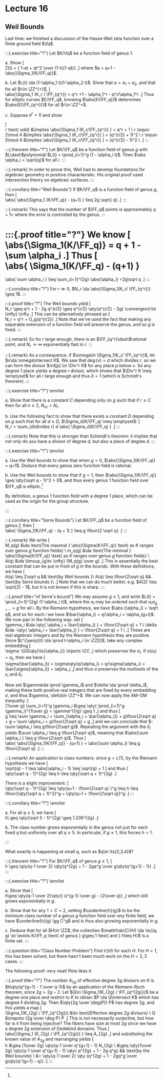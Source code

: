 # Lecture 16


## Weil Bounds

Last time: we finished a discussion of the Hasse-Weil zeta function over a finite ground field $\fq$.

:::{.exercise title="?"}
Let $K/\fq$ be a function field of genus 1.

a. Show 
\[  
Z(t) = { 1-at + qt^2 \over (1-t)(1-qt)}
,\]
  where $a = q+1 - \abs{\Sigma_1(K/\FF_q)}$.

b. Let $L(t) \da (1-\alpha_1 t)(1-\alpha_2 t)$.
  Show that $a = \alpha_1 + \alpha_2$, and that for all $r\in \ZZ^{+}$, 
  \[  
  \abs{\Sigma_1 (K_r / \FF_{q^r}} = q^r +1 - \alpha_1^r - q^r/\alpha_1^r
  .\]
  Thus for elliptic curves $E/\FF_q$, knowing $\abs{E(\FF_q)}$ determines $\abs{E(\FF_{q^r})}$ for all $r\in \ZZ^+$.

c. Suppose $a^r = 0$ and show

  \[  
  r \text{ odd} &\implies \abs{\Sigma_1 (K_r/\FF_{q^r}) } = q^r + 1 \\
  r \equiv 2\mod 4 &\implies \abs{\Sigma_1 (K_r/\FF_{q^r}) } = (q^{r/2} + 1)^2 \\
  r \equiv 0\mod 4 &\implies \abs{\Sigma_1 (K_r/\FF_{q^r}) } =  (q^{r/2} - 1)^2 \\
  .\]
:::

:::{.theorem title="?"}
Let $K/\FF_q$ be a function field of genus $g$ with $L\dash$polynomial $L(t) = \prod_{i=1}^g (1 - \alpha_i t)$.
Then $\abs \alpha_i = \sqrt{q}$ for all $i$.
:::

:::{.remark}
In order to prove this, Weil had to develop foundations for algebraic geometry in positive characteristic.
His original proof used intersection theory on algebraic surfaces.
:::


:::{.corollary title="Weil Bounds"}
If $K/\FF_q$ is a function field of genus $g$, then
\[  
\abs{ \abs{\Sigma_1 (K/\FF_q)} - (q+1) } \leq 2g \sqrt{ q}
.\]
:::

:::{.remark}
This says that the number of $\FF_q$ points is approximately $q+1$< where the error is controlled by the genus.
:::

:::{.proof title="?"}
We know
\[  
\abs{\Sigma_1(K/\FF_q)} = q + 1 - \sum \alpha_i
.\]
Thus 
\[  
\abs{ 
\Sigma_1(K/\FF_q) - (q+1)
}
=
\abs{
\sum \alpha_i
}
\leq
\sum_{i=1}^{2g} \abs{\alpha_i}
=2g\sqrt q
.\]
:::

:::{.corollary title="?"}
For $r\gg 0$, $N_r \da \abs{\Sigma_1(K_r/ \FF_{q^r})} \geq 1$.
:::

:::{.proof title="?"}
The Weil bounds yield
\[  
N_r \geq q^r + 1 - 2g q^{r/2}
\geq 
q^{r/2} \qty{q^{r/2} - 2g} \converges{r\to \infty} \infty
.\]
This can be alternatively phrased as 
\[  
N_r = q^r + O_g(q^{r/2})
.\]
Note that we've used the fact that making any separable extension of a function field will preserve the genus, and so $g$ is fixed.
:::

:::{.remark}
So for $r$ large enough, there is an $\FF_{q^r}\dash$rational point, and $N_r \to \infty$ exponentially fast in $r$.
:::

:::{.remark}
As a consequence, if $\omega\in \Sigma_1(K_r/ \FF_{q^r})$, let $v\da \omega\intersect K$.
We saw that $\deg(v) = d$ which divides $r$, so we can form the divisor $r/d[p] \in \Div^r K$ for any place $p$ below $v$.
So any degree 1 place yields a degree $r$ divisor, which shows that $\Div^r K \neq \emptyset$ for all $r$ large enough and thus $\delta=1$ (which is Schmidt's theorem).
:::

:::{.exercise title="?"}
\envlist

a. Show that there is a constant $C$ depending only on $g$ such that if $r\geq C$ then for all $n\geq 2$, $N_{nr} > N_r$.


b. Use the following fact to show that there exists a constant $D$ depending on $g$ such that for all $d\geq D$, $\Sigma_d(K/\FF_q) \neq \emptyset$:
\[  
N_r = \sum_{d\divides r} d \abs{ \Sigma_d(K/\FF_q) }
.\]
:::

:::{.remark}
Note that this is stronger than Schmidt's theorem: it implies that not only do you have a divisor of degree $d$, but also a place of degree $d$.
:::


:::{.exercise title="?"}
\envlist

a. Use the Weil bounds to show that when $g=0$, $\abs{\Sigma_1(K/\FF_q)} = q+1$.
Deduce that every genus zero function field is rational.

b. Use the Weil bounds to show that if $g=1$, then $\abs{\Sigma_1(K/\FF_q)} \geq \qty{\sqrt q - 1}^2 > 0$, and thus every genus 1 function field over $\FF_q$ is elliptic.[^def_ell_ff]

[^def_ell_ff]: 
By definition, a genus 1 function field with a degree 1 place, which can be used as the origin for the group structure.

:::

:::{.corollary title="Serre Bounds"}
Let $K/\FF_q$ be a function field of genus $f$, then
\[  
\abs{
\Sigma_1(K/\FF_q) - (q + 1)
}
\leq g \floor{2 \sqrt q}
.\]
::: 


:::{.remark}
We write
\[  
M_q(g) &\da \text{The maximal } \abs{\Sigma(K/\FF_q)} \text{ as $K$ ranges over genus $g$ function fields} \\
m_q(g) &\da \text{The minimal } \abs{\Sigma(K/\FF_q)} \text{ as $K$ ranges over genus $g$ function fields} \\
A(q) &\da \limsup_{g\to \infty} {M_q(g) \over g}
.\]
This is essentially the best constant that can be put in front of $g$ in the bounds.
With these definitions, we have
\[  
A(q) \leq 2\sqrt q && \text{by Weil bounds }\\
A(q) \leq \floor{2\sqrt q} && \text{by Serre bounds }\\
.\]
Note that we can do much better, e.g. $A(2) \leq \sqrt{2} - 1$, but it is not known if this is sharp.
:::

:::{.proof title="of Serre's bound"}
We may assume $g \geq 1$, and write $L(t) = \prod_{i=1}^{2g} (1-\alpha_i t)$, where the $\alpha_i$ may be ordered such that $\alpha_i \alpha_{g+-} = g$ for all $i$.
By the Riemann hypothesis, we have $\abs {\alpha_i} = \sqrt q$, and so for each $i$ we have $\bar{\alpha_i} = q/\alpha_i = \alpha_{g+i}$.
We now pair in the following way: set
\[  
\gamma_i &\da \qty{ \alpha_i + \bar{\alpha_i} } + \floor{2\sqrt q} + 1 \\
\delta  &\da -\qty{ \alpha_i + \bar{\alpha_i} } + \floor{2\sqrt q} + 1 \\
.\]
These are real algebraic integers and by the Riemann hypothesis they are positive.
Since $L^{\perp}(t) \da \prod t-\alpha_i \in \ZZ[t]$, take any complex embedding 
\[  
\sigma: \QQ\qty{\ts{\alpha_i}} \injects \CC
,\]
which preserves the $\alpha_i$. 
If $\sigma(\alpha_i) = \alpha_j$, then we have
\[  
\sigma(\bar{\alpha_i}) = \sigma\qty{q/\alpha_i} = q/\sigma(\alpha_i) = \bar{\sigma(\alpha_i)} = \alpha_j
,\]
and thus $\sigma$ preserves the multisets of the $\gamma_i$ and $\delta_i$.

Now set $\gamma\da \prod \gamma_i$ and $\delta \da \prod \delta_i$, making these both positive real integers that are fixed by every embedding $\sigma$, and thus $\gamma, \delta\in \ZZ^+$.
We can now apply the AM-GM inequality:
\[  
{1\over g} \sum_{i=1}^g \gamma_i 
&\geq \qty{ \prod_{i=1}^g \gamma_i}^{1\over g} 
= \gamma^{1/g} \geq 1
,\]
and thus
\[  
g \leq \sum \gamma_i 
= \sum_{\alpha_i + \bar{\alpha_i}} + g\floor{2\sqrt q} + g 
= \sum \alpha_i  + g\floor{2\sqrt q} + g 
,\]
and we can conclude that $-\sum \alpha_i \leq g\floor{2\sqrt g}$.
Repeating the argument with the $\delta_i$ yields $\sum \alpha_i \leq g \floor{2\sqrt q}$, meaning that $\abs{\sum \alpha_i } \leq g \floor{2\sqrt q}$.
Thus
\[  
\abs{ \abs{\Sigma_1(K/\FF_q)} - (q+1)  } = \abs{\sum \alpha_i} \leq g \floor{2\sqrt q}
.\]
:::

:::{.remark}
An application to class numbers: since $g = L(1)$, by the Riemann hypothesis we have 
\[  
\sqrt{q} - 1 \leq \abs{\alpha_i - 1} \leq \sqrt{q} + 1
\]
and thus
\[  
\qty{\sqrt q - 1}^{2g} \leq h \leq \qty{\sqrt q + 1}^{2g}
.\]

There is a slight improvement:
\[  
\qty{\sqrt q - 1}^{2g} \leq \qty{q+1 - \floor{2\sqrt q} }^g \leq h \leq \floor{\qty{\sqrt q + 1}^2}^g = \qty{q+1 + \floor{2\sqrt q}}^g
.\]
::: 


:::{.corollary title="?"}
\envlist

a. For all $q\geq 5$, we have 
\[  
h\ geq \qty{\sqrt 5 - 1}^{2g} \geq 1.236^{2g}
.\]

b. The class number grows exponentially in the genus not just for each fixed $q$ but uniformly over all $q\geq 5$.
  In particular, if $g\geq 1$, this forces $h> 1$.

:::

What exactly is happening at small $q$, such as $q\in \ts{2,3,4}$?

:::{.theorem title="?"}
For $K/\FF_q$ of genus $g\geq 1$, 
\[  
h \geq \qty{q-1 \over 2} \qty{q^{2g} + 1 - 2gq^g \over g\qty{q^{g+1} - 1}}
.\]
:::



:::{.exercise title="?"}
\envlist

a. Show that 
\[  
h\geq  \qty{q-1 \over 2}\qty{{ q^{g-1} \over g} - {2\over q}}
,\]
  which still grows exponentially in $g$.

b. Show that for any $1<C<2$, setting $\underline{h}(g)$ to be the minimum class number of a genus $g$ function field over *any* finite field, we have $\underline{h}(g) \gg C^g$ and is thus also growing exponentially in $g$.

c. Deduce that for all $H\in \ZZ$, the collection $\mathfrak{C}(H) \da \ts{(q, g) \st \exists K/\FF_q \text{ of genus } g\geq 1 \text{ and } h\leq H}$ is a finite set.
:::

:::{.question title="Class Number Problem"}
Find $\mathfrak{C}(H)$ for each $H$.
For $H=1$, this has been solved, but there hasn't been much work on the $H=2,3$ cases.
:::


The following proof: very neat! Pete likes it.

:::{.proof title="?"}
The number $A_{2g}$ of effective degree $2g$ divisors on $K$ is $h\qty{q^{g+1} - 1 \over q-1}$
by an application of the Riemann-Roch theorem, since $2g > 2g-2$.
Let $Q\in \Sigma_1(K_{2g} / \FF_{q^{2g}})$ be a degree one place and restrict to $K$ to obtain $P \da Q\intersect K$ which has degree $\ell$ dividing $2g$.
Then $\qty{2g \over \deg(P)} P$ has degree $2g$, and this yields a map
\[  
\Sigma_1(K_{2g} / \FF_{q^{2g}}) &\to \text{Effective degree $2g$ divisors} \\
Q &\mapsto {2g \over \deg P} P
.\]
This is not necessarily surjective, but how far is it from being injective?
The fibers have size at most $2g$ since we have a degree $2g$ extension of Dedekind domains.
Thus
\[  
\abs{\Sigma_1 (K_{2g} / \FF_{q^{2g}}) } \leq A_{2g}
,\]
and substituting the known value of $A_{2g}$ and rearranging yields
\[  
h 
&\geq {1\over 2g} \qty{q-1 \over q^{g+1} - 1} N_{2g} \\
&\geq  \qty{1\over 2g} \qty{q-1 \over q^{g+1} - 1} \qty{ q^{2g} + 1 - 2g q^g}
&& \text{by the Weil bounds} \\
&= \qty{q-1 \over 2} \qty {q^{2g} + 1 - 2gq^g \over  g\qty{q^{g+1} - q}}
.\]
:::
